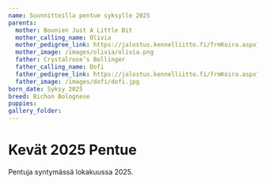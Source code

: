 ```yaml
---
name: Suunnitteilla pentue syksylle 2025
parents:
  mother: Bounien Just A Little Bit
  mother_calling_name: Olivia
  mother_pedigree_link: https://jalostus.kennelliitto.fi/frmKoira.aspx?RekNo=FI13926/22&R=196
  mother_image: /images/olivia/olivia.png
  father: Crystalrose’s Bollinger
  father_calling_name: Dofi
  father_pedigree_link: https://jalostus.kennelliitto.fi/frmKoira.aspx?RekNo=FI59379%2F21&R=196
  father_image: /images/dofi/dofi.jpg
born_date: Syksy 2025
breed: Bichon Bolognese
puppies:
gallery_folder:
---
```


# Kevät 2025 Pentue

Pentuja syntymässä lokakuussa 2025.

<!--
name: Spring 2024 Litter
parents:
mother: Olivia
born_date: 2024-04-10
puppies:

- name: Bella
  sex: female
  color: white
  status: available
- name: Charlie
  sex: male
  color: white
  status: reserved
- name: Daisy
  sex: female
  color: white
  status: sold
  gallery_folder: /images/litters/spring-2024

---
-->
